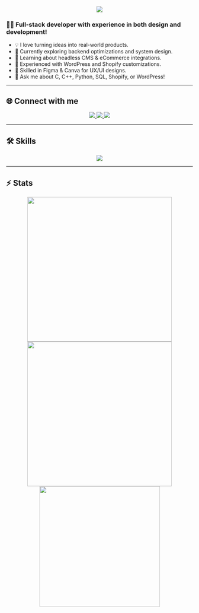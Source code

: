 
<!-- Animated Intro -->
<h1 align="center">
  <img src="https://readme-typing-svg.herokuapp.com/?font=Fira+Code&size=30&center=true&vCenter=true&width=600&lines=Hi+there!+👋;I'm+a+Passionate+Developer;I+love+building+on+the+Web!" />
</h1>

### 👨‍💻 Full-stack developer with experience in both design and development!

- 💡 I love turning ideas into real-world products.
- 🧠 Currently exploring backend optimizations and system design.
- 🌱 Learning about headless CMS & eCommerce integrations.
- 🛒 Experienced with WordPress and Shopify customizations.
- 🎨 Skilled in Figma & Canva for UX/UI designs.
- 💬 Ask me about C, C++, Python, SQL, Shopify, or WordPress!

---

## 🌐 Connect with me

<div align="center">
  <a href="mailto:youremail@example.com">
    <img src="https://img.shields.io/badge/Gmail-333333?style=for-the-badge&logo=gmail&logoColor=red" />
  </a>
  <a href="https://linkedin.com/in/yourlinkedin" target="_blank">
    <img src="https://img.shields.io/badge/LinkedIn-0077B5?style=for-the-badge&logo=linkedin&logoColor=white" />
  </a>
  <a href="https://yourportfolio.com" target="_blank">
    <img src="https://img.shields.io/badge/Portfolio-000000?style=for-the-badge&logo=web&logoColor=white" />
  </a>
</div>

---

## 🛠️ Skills

<p align="center">
  <img src="https://skillicons.dev/icons?i=c,cpp,python,wordpress,figma,html,css,js,github" />
</p>

---

## ⚡ Stats

<div align="center">
  <img width="390" src="https://github-readme-stats.vercel.app/api?username=yourusername&show_icons=true&theme=transparent" />
  <img width="390" src="https://github-readme-streak-stats.herokuapp.com/?user=yourusername&theme=transparent" />
</div>

<div align="center">
  <img width="325" src="https://github-readme-stats.vercel.app/api/top-langs/?username=yourusername&layout=compact&theme=transparent" />
</div>

